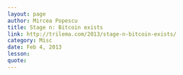 ```yaml
---
layout: page
author: Mircea Popescu
title: Stage n: Bitcoin exists
link: http://trilema.com/2013/stage-n-bitcoin-exists/
category: Misc
date: Feb 4, 2013
lesson: 
quote: 
---
```

